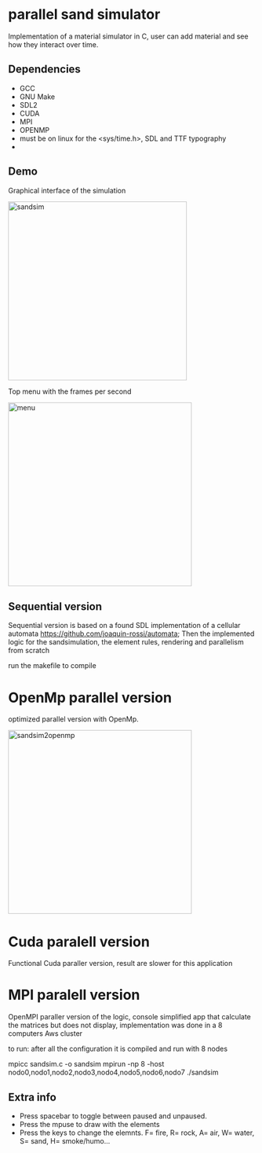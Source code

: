 # parallel sand simulator
Implementation of a material simulator in C, user can add material and see how they interact over time.

## Dependencies
* GCC
* GNU Make
* SDL2
* CUDA
* MPI
* OPENMP
* must be on linux for the <sys/time.h>, SDL and TTF typography 
* 
## Demo
Graphical interface of the simulation

<img width="364" alt="sandsim" src="https://user-images.githubusercontent.com/80784724/153083285-99e0e162-d3ab-4130-b7ca-eee35bf88c18.png">

Top menu with the frames per second 

<img width="374" alt="menu" src="https://user-images.githubusercontent.com/80784724/153083517-486992f2-19fe-4f26-8cb8-1f14716f0cc1.png">

## Sequential version

Sequential version is based on a found SDL implementation of a cellular automata https://github.com/joaquin-rossi/automata; Then the implemented logic for the sandsimulation, the element rules, rendering and parallelism from scratch

run the makefile to compile

# OpenMp parallel version

optimized parallel version with OpenMp.

<img width="374" alt="sandsim2openmp" src="https://user-images.githubusercontent.com/80784724/153085864-5ebfd712-e215-4387-9a31-8a63dcef4dd8.png">


# Cuda paralell version

Functional Cuda paraller version, result are slower for this application

# MPI paralell version

OpenMPI paraller version of the logic, console simplified app that calculate the matrices but does not display, implementation was done in a 8 computers Aws cluster

to run: after all the configuration it is compiled and run with 8 nodes

mpicc sandsim.c -o sandsim
mpirun -np 8 -host nodo0,nodo1,nodo2,nodo3,nodo4,nodo5,nodo6,nodo7 ./sandsim

## Extra info

* Press spacebar to toggle between paused and unpaused.
* Press the mpuse to draw with the elements
* Press the keys to change the elemnts.
F= fire, R= rock, A= air, W= water, S= sand, H= smoke/humo...




